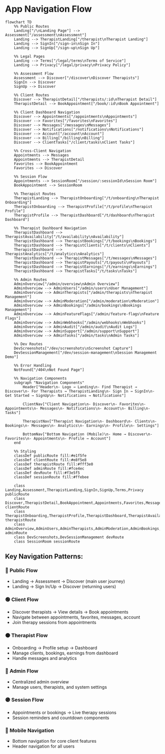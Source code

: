 # App Navigation Flow

```mermaid
flowchart TD
    %% Public Routes
    Landing["/\nLanding Page"] --> Assessment["/assessment\nAssessment"]
    Landing --> TherapistLanding["/therapist\nTherapist Landing"]
    Landing --> SignIn["/sign-in\nSign In"]
    Landing --> SignUp["/sign-up\nSign Up"]
    
    %% Legal Pages
    Landing --> Terms["/legal/terms\nTerms of Service"]
    Landing --> Privacy["/legal/privacy\nPrivacy Policy"]
    
    %% Assessment Flow
    Assessment --> Discover["/discover\nDiscover Therapists"]
    SignIn --> Discover
    SignUp --> Discover
    
    %% Client Routes
    Discover --> TherapistDetail["/therapists/:id\nTherapist Detail"]
    TherapistDetail --> BookAppointment["/book/:id\nBook Appointment"]
    
    %% Client Dashboard Navigation
    Discover --> Appointments["/appointments\nAppointments"]
    Discover --> Favorites["/favorites\nFavorites"]
    Discover --> Messages["/messages\nMessages"]
    Discover --> Notifications["/notifications\nNotifications"]
    Discover --> Account["/account\nAccount"]
    Discover --> Billing["/billing\nBilling"]
    Discover --> ClientTasks["/client/tasks\nClient Tasks"]
    
    %% Cross-Client Navigation
    Appointments --> Messages
    Appointments --> TherapistDetail
    Favorites --> BookAppointment
    Favorites --> Discover
    
    %% Session Flow
    Appointments --> SessionRoom["/session/:sessionId\nSession Room"]
    BookAppointment --> SessionRoom
    
    %% Therapist Routes
    TherapistLanding --> TherapistOnboarding["/t/onboarding\nTherapist Onboarding"]
    TherapistOnboarding --> TherapistProfile["/t/profile\nTherapist Profile"]
    TherapistProfile --> TherapistDashboard["/t/dashboard\nTherapist Dashboard"]
    
    %% Therapist Dashboard Navigation
    TherapistDashboard --> TherapistAvailability["/t/availability\nAvailability"]
    TherapistDashboard --> TherapistBookings["/t/bookings\nBookings"]
    TherapistDashboard --> TherapistClients["/t/clients\nClients"]
    TherapistDashboard --> TherapistAnalytics["/t/analytics\nAnalytics"]
    TherapistDashboard --> TherapistMessages["/t/messages\nMessages"]
    TherapistDashboard --> TherapistPayouts["/t/payouts\nPayouts"]
    TherapistDashboard --> TherapistEarnings["/t/earnings\nEarnings"]
    TherapistDashboard --> TherapistTasks["/t/tasks\nTasks"]
    
    %% Admin Routes
    AdminOverview["/admin/overview\nAdmin Overview"]
    AdminOverview --> AdminUsers["/admin/users\nUser Management"]
    AdminOverview --> AdminTherapists["/admin/therapists\nTherapist Management"]
    AdminOverview --> AdminModeration["/admin/moderation\nModeration"]
    AdminOverview --> AdminBookings["/admin/bookings\nBookings Management"]
    AdminOverview --> AdminFeatureFlags["/admin/feature-flags\nFeature Flags"]
    AdminOverview --> AdminWebhooks["/admin/webhooks\nWebhooks"]
    AdminOverview --> AdminAudit["/admin/audit\nAudit Logs"]
    AdminOverview --> AdminSupport["/admin/support\nSupport"]
    AdminOverview --> AdminTasks["/admin/tasks\nAdmin Tasks"]
    
    %% Dev Routes
    DevScreenshots["/dev/screenshots\nScreenshot Capture"]
    DevSessionManagement["/dev/session-management\nSession Management Demo"]
    
    %% Error Handling
    NotFound["/404\nNot Found Page"]
    
    %% Navigation Components
    subgraph "Navigation Components"
        Header["Header\n- Logo → Landing\n- Find Therapist → Discover\n- For Therapists → TherapistLanding\n- Sign In → SignIn\n- Get Started → SignUp\n- Notifications → Notifications"]
        
        ClientNav["Client Navigation\n- Discover\n- Favorites\n- Appointments\n- Messages\n- Notifications\n- Account\n- Billing\n- Tasks"]
        
        TherapistNav["Therapist Navigation\n- Dashboard\n- Clients\n- Bookings\n- Messages\n- Analytics\n- Earnings\n- Profile\n- Settings"]
        
        BottomNav["Bottom Navigation (Mobile)\n- Home → Discover\n- Favorites\n- Appointments\n- Profile → Account"]
    end
    
    %% Styling
    classDef publicRoute fill:#e1f5fe
    classDef clientRoute fill:#e8f5e8
    classDef therapistRoute fill:#fff3e0
    classDef adminRoute fill:#fce4ec
    classDef devRoute fill:#f3e5f5
    classDef sessionRoute fill:#ffebee
    
    class Landing,Assessment,TherapistLanding,SignIn,SignUp,Terms,Privacy publicRoute
    class Discover,TherapistDetail,BookAppointment,Appointments,Favorites,Messages,Notifications,Account,Billing,ClientTasks clientRoute
    class TherapistOnboarding,TherapistProfile,TherapistDashboard,TherapistAvailability,TherapistBookings,TherapistClients,TherapistAnalytics,TherapistMessages,TherapistPayouts,TherapistEarnings,TherapistTasks therapistRoute
    class AdminOverview,AdminUsers,AdminTherapists,AdminModeration,AdminBookings,AdminFeatureFlags,AdminWebhooks,AdminAudit,AdminSupport,AdminTasks adminRoute
    class DevScreenshots,DevSessionManagement devRoute
    class SessionRoom sessionRoute
```

## Key Navigation Patterns:

### 🔵 **Public Flow**
- Landing → Assessment → Discover (main user journey)
- Landing → Sign In/Up → Discover (returning users)

### 🟢 **Client Flow** 
- Discover therapists → View details → Book appointments
- Navigate between appointments, favorites, messages, account
- Join therapy sessions from appointments

### 🟠 **Therapist Flow**
- Onboarding → Profile setup → Dashboard
- Manage clients, bookings, earnings from dashboard
- Handle messages and analytics

### 🔴 **Admin Flow**
- Centralized admin overview
- Manage users, therapists, and system settings

### 🟣 **Session Flow**
- Appointments or bookings → Live therapy sessions
- Session reminders and countdown components

### 📱 **Mobile Navigation**
- Bottom navigation for core client features
- Header navigation for all users


